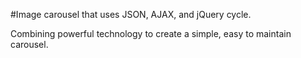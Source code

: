 #Image carousel that uses JSON, AJAX, and jQuery cycle.

Combining powerful technology to create a simple, easy to maintain carousel.
